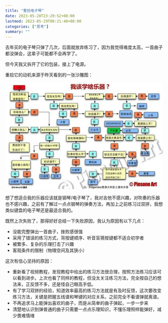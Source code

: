 ```yaml
---
title: "重拾电子琴"
date: 2023-05-28T23:29:52+08:00
lastmod: 2023-05-29T00:21:40+08:00
categories: ["思考"]
summary: ""
---
```


去年买的电子琴只弹了几次，后面就放弃练习了，因为我觉得难度太高，一首曲子都没弹会，这辈子可能都不会再学了。

但今天我又拆开了它的包装，接上了电源。

重拾它的动机来源于昨天看到的一张沙雕图：

![](../assets/IMG-0530.jpg)

想了想适合我的乐器应该就是钢琴/电子琴了，我对吉他不感兴趣，对吹奏的乐器也不感兴趣，之前有了解过一点点钢琴的弹奏方法，再加上之前练习过双拼，我想类似键盘的电子琴还是最适合我的。

既然上次失败了，那得好好总结一下失败原因，我认为原因有以下几点：
- 没能完整弹出一首曲子，挫败感很强
- 采用了错误的练习方式，背按键顺序、听音盲猜按键都不适合初学者
- 被繁多、复杂的乐理打击了兴趣
- 客观条件的限制（物理空间及其狭小）

这次有信心坚持的原因：
- 重新看了视频教程，发现教程中给出的练习方法很合理，按照方法练习应该可以看到进步。上次也看了同样的教程，但没太关注练习方法，完全按自己的想法来，正反馈不多，还是怪自己眼高手低。
- 有了学习双拼的经验，知道效率最高的练习方法就是有及时反馈，这次要改变练习方法，关键是把握五线谱和琴键的对应关系，之前完全不看谱弹就离谱。
- 不再追求马上能弹出喜欢的曲子，而是从简单的曲子弹起，一步一步来
- 清楚地认识到弹普通的曲子只需要一点点乐理知识，不懂乐理照样能弹好，减少畏难情绪
